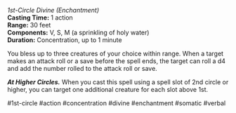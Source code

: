 *1st-Circle Divine (Enchantment)*  
**Casting Time:** 1 action  
**Range:** 30 feet  
**Components:** V, S, M (a sprinkling of holy water)  
**Duration:** Concentration, up to 1 minute

You bless up to three creatures of your choice within range. When a target makes an attack roll or a save before the spell ends, the target can roll a d4 and add the number rolled to the attack roll or save.

***At Higher Circles.*** When you cast this spell using a spell slot of 2nd circle or higher, you can target one additional creature for each slot above 1st.

#1st-circle #action #concentration #divine #enchantment #somatic #verbal
